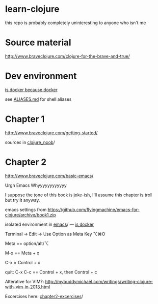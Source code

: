 # learn-clojure

this repo is probably completely uninteresting to anyone who isn't me


# Source material

http://www.braveclojure.com/clojure-for-the-brave-and-true/


# Dev environment

[is docker because docker](this-is-fine.png)

see [ALIASES.md](ALIASES.md) for shell aliases


# Chapter 1

http://www.braveclojure.com/getting-started/

sources in [clojure_noob](clojure_noob)/

# Chapter 2

http://www.braveclojure.com/basic-emacs/

Urgh Emacs Whyyyyyyyyyyyy

I suppose the tone of this book is joke-ish, I'll assume this chapter is troll
but try it anyway.

emacs settings from
https://github.com/flyingmachine/emacs-for-clojure/archive/book1.zip

isolated environment in [emacs](emacs)/ &mdash; [is docker](this-is-fine.png)

Terminal &rarr; Edit &rarr; Use Option as Meta Key ⌥⌘O

Meta == option/alt/⌥

M-x == Meta + x

C-x = Control + x

quit: C-x C-c == Control + x, then Control + c

Alterative for VIM?:
http://mybuddymichael.com/writings/writing-clojure-with-vim-in-2013.html

Excercises here: [chapter2-excercises](chapter2-excercises)/

